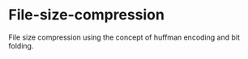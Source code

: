 # File-size-compression
File size compression using the concept of huffman encoding and bit folding. 

